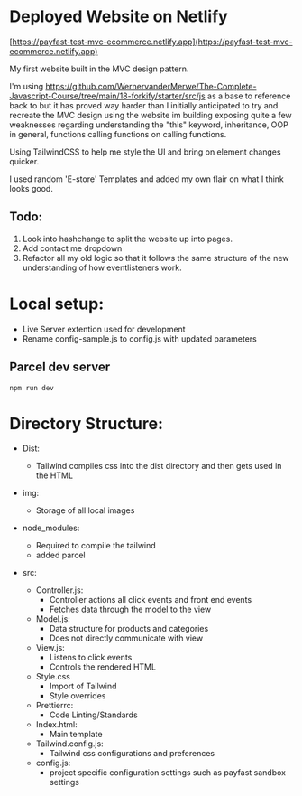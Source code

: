 # Deployed Website on Netlify

[https://payfast-test-mvc-ecommerce.netlify.app](https://payfast-test-mvc-ecommerce.netlify.app)

My first website built in the MVC design pattern.

I'm using https://github.com/WernervanderMerwe/The-Complete-Javascript-Course/tree/main/18-forkify/starter/src/js as a base to reference back to but it has proved way harder than I initially anticipated to try and recreate the MVC design using the website im building exposing quite a few weaknesses regarding understanding the "this" keyword, inheritance, OOP in general, functions calling functions on calling functions.

Using TailwindCSS to help me style the UI and bring on element changes quicker.

I used random 'E-store' Templates and added my own flair on what I think looks good.

## Todo:

1. Look into hashchange to split the website up into pages.
2. Add contact me dropdown
3. Refactor all my old logic so that it follows the same structure of the new understanding of how eventlisteners work.

# Local setup:

- Live Server extention used for development
- Rename config-sample.js to config.js with updated parameters

## Parcel dev server

```
npm run dev
```

# Directory Structure:

- Dist:

  - Tailwind compiles css into the dist directory and then gets used in the HTML

- img:

  - Storage of all local images

- node_modules:

  - Required to compile the tailwind
  - added parcel

- src:
  - Controller.js:
    - Controller actions all click events and front end events
    - Fetches data through the model to the view
  - Model.js:
    - Data structure for products and categories
    - Does not directly communicate with view
  - View.js:
    - Listens to click events
    - Controls the rendered HTML
  - Style.css
    - Import of Tailwind
    - Style overrides
  - Prettierrc:
    - Code Linting/Standards
  - Index.html:
    - Main template
  - Tailwind.config.js:
    - Tailwind css configurations and preferences
  - config.js:
    - project specific configuration settings such as payfast sandbox settings

